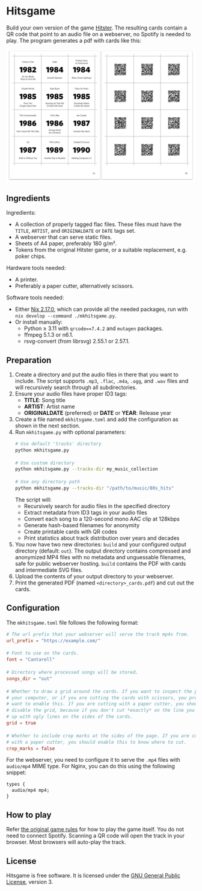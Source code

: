 # Hitsgame

Build your own version of the game [Hitster][hitster]. The resulting cards
contain a QR code that point to an audio file on a webserver, no Spotify is
needed to play. The program generates a pdf with cards like this:

![Two sides of an example output page](example.png)

## Ingredients

Ingredients:

 * A collection of properly tagged flac files. These files must have the
   `TITLE`, `ARTIST`, and `ORIGINALDATE` or `DATE` tags set.
 * A webserver that can serve static files.
 * Sheets of A4 paper, preferably 180 g/m².
 * Tokens from the original Hitster game, or a suitable replacement,
   e.g. poker chips.

Hardware tools needed:

 * A printer.
 * Preferably a paper cutter, alternatively scissors.

Software tools needed:

 * Either [Nix 2.17.0][nix217], which can provide all the needed packages,
   run with `nix develop --command ./mkhitsgame.py`.
 * Or install manually:
   * Python ≥ 3.11 with `qrcode==7.4.2` and `mutagen` packages.
   * ffmpeg 5.1.3 or n6.1.
   * rsvg-convert (from librsvg) 2.55.1 or 2.57.1.

## Preparation

 1. Create a directory and put the audio files in there that you want to include. 
    The script supports `.mp3`, `.flac`, `.m4a`, `.ogg`, and `.wav` files and will 
    recursively search through all subdirectories.
 2. Ensure your audio files have proper ID3 tags:
    - **TITLE**: Song title
    - **ARTIST**: Artist name  
    - **ORIGINALDATE** (preferred) or **DATE** or **YEAR**: Release year
 3. Create a file named `mkhitsgame.toml` and add the configuration as shown in the next section.
 4. Run `mkhitsgame.py` with optional parameters:
    ```bash
    # Use default 'tracks' directory
    python mkhitsgame.py
    
    # Use custom directory
    python mkhitsgame.py --tracks-dir my_music_collection
    
    # Use any directory path
    python mkhitsgame.py --tracks-dir "/path/to/music/80s_hits"
    ```
    The script will:
    - Recursively search for audio files in the specified directory
    - Extract metadata from ID3 tags in your audio files
    - Convert each song to a 120-second mono AAC clip at 128kbps
    - Generate hash-based filenames for anonymity
    - Create printable cards with QR codes
    - Print statistics about track distribution over years and decades
 5. You now have two new directories: `build` and your configured output directory 
    (default: `out`). The output directory contains compressed and anonymized MP4 files 
    with no metadata and unguessable filenames, safe for public webserver hosting. 
    `build` contains the PDF with cards and intermediate SVG files.
 6. Upload the contents of your output directory to your webserver.
 7. Print the generated PDF (named `<directory>_cards.pdf`) and cut out the cards.

## Configuration

The `mkhitsgame.toml` file follows the following format:

```toml
# The url prefix that your webserver will serve the track mp4s from.
url_prefix = "https://example.com/"

# Font to use on the cards.
font = "Cantarell"

# Directory where processed songs will be stored.
songs_dir = "out"

# Whether to draw a grid around the cards. If you want to inspect the pdf on
# your computer, or if you are cutting the cards with scissors, you probably
# want to enable this. If you are cutting with a paper cutter, you should
# disable the grid, because if you don't cut *exactly* on the line you'll end
# up with ugly lines on the sides of the cards.
grid = true

# Whether to include crop marks at the sides of the page. If you are cutting
# with a paper cutter, you should enable this to know where to cut.
crop_marks = false
```

For the webserver, you need to configure it to serve the `.mp4` files with
`audio/mp4` MIME type. For Nginx, you can do this using the following snippet:

```nginx
types {
  audio/mp4 mp4;
}
```

## How to play

Refer [the original game rules][howplay] for how to play the game itself. You
do not need to connect Spotify. Scanning a QR code will open the track in your
browser. Most browsers will auto-play the track.

## License

Hitsgame is free software. It is licensed under the
[GNU General Public License][gplv3], version 3.

[gplv3]:   https://www.gnu.org/licenses/gpl-3.0.html
[hitster]: https://boardgamegeek.com/boardgame/318243/hitster
[howplay]: https://hitstergame.com/en-us/how-to-play-premium/
[nix217]:  https://nixos.org/download#nix-more
